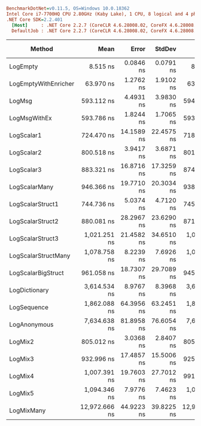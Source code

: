 ``` ini

BenchmarkDotNet=v0.11.5, OS=Windows 10.0.18362
Intel Core i7-7700HQ CPU 2.80GHz (Kaby Lake), 1 CPU, 8 logical and 4 physical cores
.NET Core SDK=2.2.401
  [Host]     : .NET Core 2.2.7 (CoreCLR 4.6.28008.02, CoreFX 4.6.28008.03), 64bit RyuJIT
  DefaultJob : .NET Core 2.2.7 (CoreCLR 4.6.28008.02, CoreFX 4.6.28008.03), 64bit RyuJIT


```
|               Method |          Mean |      Error |     StdDev |        Median |    Ratio | RatioSD |  Gen 0 | Gen 1 | Gen 2 | Allocated |
|--------------------- |--------------:|-----------:|-----------:|--------------:|---------:|--------:|-------:|------:|------:|----------:|
|             LogEmpty |      8.515 ns |  0.0846 ns |  0.0791 ns |      8.509 ns |     1.00 |    0.00 |      - |     - |     - |         - |
| LogEmptyWithEnricher |     63.970 ns |  1.2762 ns |  1.9102 ns |     63.621 ns |     7.61 |    0.28 | 0.0178 |     - |     - |      56 B |
|               LogMsg |    593.112 ns |  4.4931 ns |  3.9830 ns |    594.277 ns |    69.62 |    0.78 | 0.0448 |     - |     - |     144 B |
|         LogMsgWithEx |    593.786 ns |  1.8244 ns |  1.7065 ns |    593.680 ns |    69.74 |    0.67 | 0.0448 |     - |     - |     144 B |
|           LogScalar1 |    724.470 ns | 14.1589 ns | 22.4575 ns |    718.534 ns |    84.91 |    3.05 | 0.1192 |     - |     - |     376 B |
|           LogScalar2 |    800.518 ns |  3.9417 ns |  3.6871 ns |    801.741 ns |    94.02 |    0.97 | 0.1345 |     - |     - |     424 B |
|           LogScalar3 |    883.321 ns | 16.8716 ns | 17.3259 ns |    874.916 ns |   103.87 |    1.79 | 0.1497 |     - |     - |     472 B |
|        LogScalarMany |    946.366 ns | 19.7710 ns | 20.3034 ns |    938.171 ns |   111.37 |    2.94 | 0.2003 |     - |     - |     632 B |
|     LogScalarStruct1 |    744.736 ns |  5.0374 ns |  4.7120 ns |    745.444 ns |    87.47 |    0.67 | 0.1268 |     - |     - |     400 B |
|     LogScalarStruct2 |    880.081 ns | 28.2967 ns | 23.6290 ns |    871.313 ns |   103.30 |    2.96 | 0.1497 |     - |     - |     472 B |
|     LogScalarStruct3 |  1,021.251 ns | 21.4582 ns | 34.6510 ns |  1,006.469 ns |   122.58 |    5.08 | 0.1717 |     - |     - |     544 B |
|  LogScalarStructMany |  1,078.758 ns |  8.2239 ns |  7.6926 ns |  1,079.393 ns |   126.70 |    1.47 | 0.2308 |     - |     - |     728 B |
|   LogScalarBigStruct |    961.058 ns | 18.7307 ns | 29.7089 ns |    945.323 ns |   113.24 |    3.17 | 0.1450 |     - |     - |     456 B |
|        LogDictionary |  3,614.534 ns |  8.9767 ns |  8.3968 ns |  3,616.645 ns |   424.54 |    3.64 | 0.7095 |     - |     - |    2240 B |
|          LogSequence |  1,862.088 ns | 64.3956 ns | 63.2451 ns |  1,837.018 ns |   218.88 |    7.99 | 0.2613 |     - |     - |     824 B |
|         LogAnonymous |  7,634.638 ns | 81.8958 ns | 76.6054 ns |  7,672.540 ns |   896.73 |   13.05 | 1.0834 |     - |     - |    3440 B |
|              LogMix2 |    805.012 ns |  3.0368 ns |  2.8407 ns |    805.290 ns |    94.55 |    0.86 | 0.1421 |     - |     - |     448 B |
|              LogMix3 |    932.996 ns | 17.4857 ns | 15.5006 ns |    925.099 ns |   109.51 |    1.66 | 0.1650 |     - |     - |     520 B |
|              LogMix4 |  1,007.391 ns | 19.7603 ns | 27.7012 ns |    991.455 ns |   119.86 |    4.05 | 0.2251 |     - |     - |     712 B |
|              LogMix5 |  1,094.346 ns |  7.9776 ns |  7.4623 ns |  1,093.476 ns |   128.53 |    1.28 | 0.2480 |     - |     - |     784 B |
|           LogMixMany | 12,972.666 ns | 44.9223 ns | 39.8225 ns | 12,983.655 ns | 1,522.80 |   15.91 | 2.0752 |     - |     - |    6545 B |
